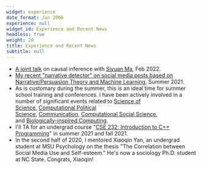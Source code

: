 ```yaml
---
widget: experience
date_format: Jan 2006
experience: null
widget_id: Experience and Recent News
headless: true
weight: 20
title: Experience and Recent News
subtitle: null
---
```

* [A joint talk](https://drive.google.com/file/d/1xkFVirD6d_H80x8DqnSSbUkWofTb7IY7/view?usp=sharing) on causal inference with [Siyuan Ma](https://siyuanma.org/), Feb 2022.
* [My recent "narrative detector" on social media posts based on Narrative/Persuasion Theory and Machine Learning](https://github.com/hlbao/narrative), Summer 2021.
* As is customary during the summer, this is an ideal time for summer school training and conferences. I have been actively involved in a number of significant events related to [Science of Science](https://feb.kuleuven.be/drc/MSI/sti), [Computational Political Science](https://cssh.northeastern.edu/nulab/pacss/), [Communication](https://www.icahdq.org/page/ICA2021), [Computational Social Science](https://sicss.io/), and [Biologically-inspired Computing](https://gecco-2021.sigevo.org/HomePage).
* I'll TA for an undergrad course "[CSE 232: Introduction to C++ Programming](https://www.cse.msu.edu/~cse232/index.html)" in summer 2021 and fall 2021.
* In the second half of 2020, I mentored Xiaoqin Yan, an undergrad student at MSU Psychology on the thesis "The Correlation between Social Media Use and Self-esteem." He's now a sociology Ph.D. student at NC State. Congrats, Xiaoqin!